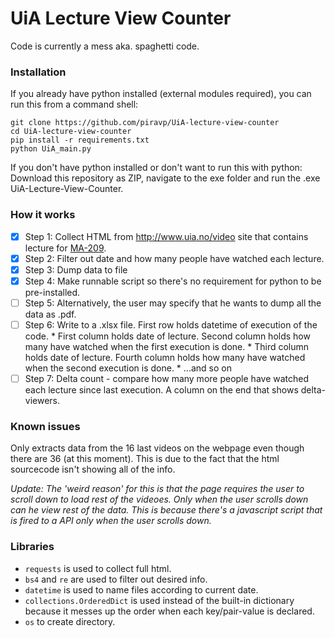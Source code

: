 # UiA Lecture View Counter

Code is currently a mess aka. spaghetti code. 

### Installation 
If you already have python installed (external modules required), you can run this from a command shell:
```
git clone https://github.com/piravp/UiA-lecture-view-counter
cd UiA-lecture-view-counter
pip install -r requirements.txt
python UiA_main.py
```

If you don't have python installed or don't want to run this with python:
Download this repository as ZIP, navigate to the exe folder and run the .exe UiA-Lecture-View-Counter.


### How it works
* [x] Step 1: Collect HTML from http://www.uia.no/video site that contains lecture for [MA-209](https://video.uia.no/category/Undervisning%3EFakultet+for+teknologi+og+realfag%3EMA-209).
* [x] Step 2: Filter out date and how many people have watched each lecture.
* [x] Step 3: Dump data to file
* [x] Step 4: Make runnable script so there's no requirement for python to be pre-installed.
* [ ] Step 5: Alternatively, the user may specify that he wants to dump all the data as .pdf. 
* [ ] Step 6: Write to a .xlsx file. First row holds datetime of execution of the code. 
       * First column holds date of lecture. Second column holds how many have watched when the first execution is done. 
       * Third column holds date of lecture. Fourth column holds how many have watched when the second execution is done. 
       * ...and so on
* [ ] Step 7: Delta count - compare how many more people have watched each lecture since last execution. A column on the end that shows delta-viewers. 

### Known issues
Only extracts data from the 16 last videos on the webpage even though there are 36 (at this moment). 
This is due to the fact that the html sourcecode isn't showing all of the info. 

*Update: The 'weird reason' for this is that the page requires the user to scroll down to load rest of the videoes.* 
        *Only when the user scrolls down can he view rest of the data. This is because there's a javascript script that* 
        *is fired to a API only when the user scrolls down.* 

### Libraries
- ```requests``` is used to collect full html. 
- ```bs4``` and ```re``` are used to filter out desired info. 
- ```datetime``` is used to name files according to current date. 
- ```collections.OrderedDict``` is used instead of the built-in dictionary because it messes up the order when each key/pair-value is declared. 
- ```os``` to create directory. 
